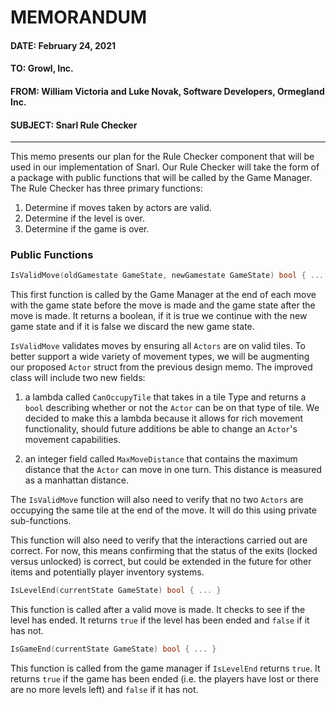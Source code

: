 # MEMORANDUM

#### DATE: February 24, 2021
#### TO: Growl, Inc.
#### FROM: William Victoria and Luke Novak, Software Developers, Ormegland Inc.
#### SUBJECT: Snarl Rule Checker

---

This memo presents our plan for the Rule Checker component that will be used in our implementation of Snarl. Our Rule Checker will take the form of a package with public functions that will be called by the Game Manager. The Rule Checker has three primary functions:

1. Determine if moves taken by actors are valid.
2. Determine if the level is over.
3. Determine if the game is over.

### Public Functions

```go
IsValidMove(oldGamestate GameState, newGamestate GameState) bool { ... }
```

This first function is called by the Game Manager at the end of each move with the game state before the move is made and the game state after the move is made. It returns a boolean, if it is true we continue with the new game state and if it is false we discard the new game state.

`IsValidMove` validates moves by ensuring all `Actors` are on valid tiles. 
To better support a wide variety of movement types, we will be augmenting our proposed `Actor` struct from the previous
design memo. The improved class will include two new fields: 
1. a lambda called `CanOccupyTile` that takes in a tile Type and returns
a `bool` describing whether or not the `Actor` can be on that type of tile. We decided to make this a lambda because
it allows for rich movement functionality, should future additions be able to change an `Actor`'s movement capabilities. 
   
2. an integer field called `MaxMoveDistance` that contains the maximum distance that the `Actor` can move in one turn.
This distance is measured as a manhattan distance.
   
The `IsValidMove` function will also need to verify that no two `Actors` are occupying the same tile at the end of the
move. It will do this using private sub-functions.

This function will also need to verify that the interactions carried out are correct. For now, this means confirming
that the status of the exits (locked versus unlocked) is correct, but could be extended in the future for other items
and potentially player inventory systems.

```go
IsLevelEnd(currentState GameState) bool { ... }
```
This function is called after a valid move is made. It checks to see if the level has ended. 
It returns `true` if the level has been ended and `false` if it has not.

```go
IsGameEnd(currentState GameState) bool { ... }
```
This function is called from the game manager if `IsLevelEnd` returns `true`. 
It returns `true` if the game has been ended (i.e. the players have lost or there are no more levels left)
and `false` if it has not.
